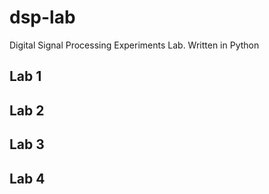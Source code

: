 # dsp-lab

Digital Signal Processing Experiments Lab.
Written in Python

## Lab 1

## Lab 2

## Lab 3

## Lab 4
